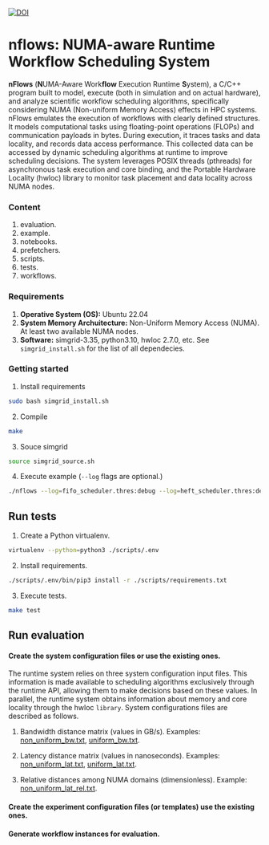 [![DOI](https://zenodo.org/badge/DOI/10.5281/zenodo.15811369.svg)](https://doi.org/10.5281/zenodo.15811369)

# nflows: NUMA-aware Runtime Workflow Scheduling System

**nFlows** (**N**UMA-Aware Work**flow** Execution Runtime **S**ystem), a C/C++ program built to model, execute (both in simulation and on actual hardware), and analyze scientific workflow scheduling algorithms, specifically considering NUMA (Non-uniform Memory Access) effects in HPC systems. nFlows emulates the execution of workflows with clearly defined structures. It models computational tasks using floating-point operations (FLOPs) and communication payloads in bytes. During execution, it traces tasks and data locality, and records data access performance. This collected data can be accessed by dynamic scheduling algorithms at runtime to improve scheduling decisions. The system leverages POSIX threads (pthreads) for asynchronous task execution and core binding, and the Portable Hardware Locality (hwloc) library to monitor task placement and data locality across NUMA nodes.

### Content

1. evaluation.
2. example.
3. notebooks.
4. prefetchers.
5. scripts.
6. tests.
7. workflows.

### Requirements

1. **Operative System (OS):** Ubuntu 22.04 
2. **System Memory Archuitecture:** Non-Uniform Memory Access (NUMA). At least two available NUMA nodes.
3. **Software:**  simgrid-3.35, python3.10, hwloc 2.7.0, etc. See `simgrid_install.sh` for the list of all dependecies.

### Getting started

1. Install requirements

```sh
sudo bash simgrid_install.sh
```

2. Compile

```sh
make
```

3. Souce simgrid

```sh
source simgrid_source.sh
```

4. Execute example (`--log` flags are optional.)

```sh
./nflows --log=fifo_scheduler.thres:debug --log=heft_scheduler.thres:debug --log=eft_scheduler.thres:debug --log=hardware.thres:debug ./example/config.json
```

## Run tests

1. Create a Python virtualenv.

```sh
virtualenv --python=python3 ./scripts/.env
```

2. Install requirements.

```sh
./scripts/.env/bin/pip3 install -r ./scripts/requirements.txt
```

3. Execute tests.

```sh
make test
```

## Run evaluation

#### Create the system configuration files or use the existing ones.

The runtime system relies on three system configuration input files. This information is made available to scheduling algorithms exclusively through the runtime API, allowing them to make decisions based on these values. In parallel, the runtime system obtains information about memory and core locality through the hwloc `library`. System configurations files are described as follows.


1. Bandwidth distance matrix (values in GB/s). Examples: [non_uniform_bw.txt](./evaluation/system/non_uniform_bw.txt), [uniform_bw.txt](./evaluation/system/uniform_bw.txt).

2. Latency distance matrix (values in nanoseconds). Examples: [non_uniform_lat.txt](./evaluation/system/non_uniform_bw.txt), [uniform_lat.txt](./evaluation/system/uniform_bw.txt).

3. Relative distances among NUMA domains (dimensionless). Example: [non_uniform_lat_rel.txt](./evaluation/non_uniform_lat_rel.txt).

#### Create the experiment configuration files (or templates) use the existing ones.
#### Generate workflow instances for evaluation.
